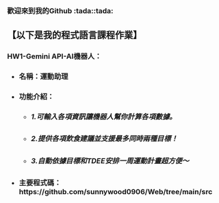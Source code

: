 <h3>歡迎來到我的Github :tada::tada:
<P><h2>【以下是我的程式語言課程作業】</P>
<p><h3></p>HW1-Gemini API-AI機器人：</p>
<ul style='list-style-type'>
     <li><h4>名稱：運動助理</h4></li>
     <li><h4>功能介紹：
       <ul style='list-style-type'>
       <li><h5>1.可輸入各項資訊讓機器人幫你計算各項數據。</h5></li>
       <li><h5>2.提供各項飲食建議並支援最多同時兩種目標！</h5></li>
       <li><h5>3.自動依據目標和TDEE安排一周運動計畫超方便～</h5></li>
       </ul>    
     </h4></li>
     <li><h4>主要程式碼：https://github.com/sunnywood0906/Web/tree/main/src</h4></li>
</ul>
